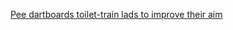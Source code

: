 ---
layout: post
wordpress_id: 1618
wordpress_url: http://noesbueno.com/archives/1618
date: '2013-06-23 22:22:16 -0500'
date_gmt: '2013-06-24 03:22:16 -0500'
body: |
  <p><a href="http://www.lostateminor.com/2013/06/21/pee-dartboards-toilet-train-lads-to-improve-their-aim/">Pee dartboards toilet-train lads to improve their aim</a></p>
---